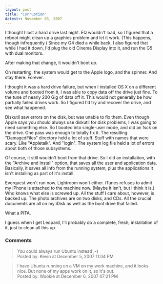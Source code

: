 ```yaml
---
layout: post
title: "Corruption"
datestr: November 03, 2007
---
```


I thought I lost a hard drive last night.  EQ wouldn't load, so I figured that a reboot might clean up a graphics problem and let it work.  (This happens, though infrequently.)  Since my G4 died a while back, I also figured that while I had it down, I'd plug the old Cinema Display into it, and run the G5 with dual monitors.

After making that change, it wouldn't boot up.

On restarting, the system would get to the Apple logo, and the spinner.  And stay there.  Forever.

I thought it was a hard drive failure, but when I installed OS X on a different volume and booted from it, I was able to copy data off the drive just fine.  To the tune of nearly 200 Gig of data off it.  This would not generally be how partially failed drives work.  So I figured I'd try and recover the drive, and see what happened.

Diskutil saw errors on the disk, but was unable to fix them.  Even though Apple says you should always use diskutil for disk problems, I was going to need something else.  So I booted into single-user mode, and did an fsck on the drive.  One pass was enough to totally fix it.  The resulting "DamagedFiles" directory held a lot of stuff.  Stuff with names that were scary.  Like "Appletalk".  And "login".  The system log file held a lot of errors about both of those subsystems.

Of course, it still wouldn't boot from that drive.  So I did an installation, with the "Archive and Install" option, that saves all the user and application data.  Basically, it saves all info from the running system, plus the applications it isn't installing as part of it's install.

Everquest won't run now.  Lightroom won't either.  iTunes refuses to admit my iPhone is attached to the machine now.  (Maybe it isn't, but I think it is.)  Who knows what else is screwed up.  All the stuff I care about, however, is backed up.  The photo archives are on two disks, and CDs.  All the crucial documents are all on my iDisk as well as the boot drive that failed.

What a PITA.

I guess when I get Leopard, I'll probably do a complete, fresh, installation of it, just to clean all this up.

### Comments

<blockquote>
You could always run Ubuntu instead ;-)<br />

<div class="comment-meta">Posted by: Kevin at December  5, 2007 11:04 PM</div> </blockquote>

<blockquote>
I have Ubuntu running on a VM on my work machine, and it looks nice.  But none of my apps work on it, so it's out.
<div class="comment-meta">Posted by: Wookie at December  6, 2007 07:21 PM</div> </blockquote>

